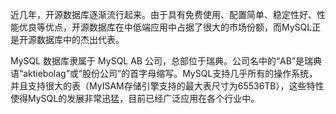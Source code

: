 

近几年，开源数据库逐渐流行起来。由于具有免费使用、配置简单、稳定性好、性能优良等优点，开源数据库在中低端应用中占据了很大的市场份额，而MySQL正是开源数据库中的杰出代表。

MySQL 数据库隶属于 MySQL AB 公司，总部位于瑞典。公司名中的“AB”是瑞典语“aktiebolag”或“股份公司”的首字母缩写。MySQL支持几乎所有的操作系统，并且支持很大的表（MyISAM存储引擎支持的最大表尺寸为65536TB），这些特性使得MySQL的发展非常迅猛，目前已经广泛应用在各个行业中。



